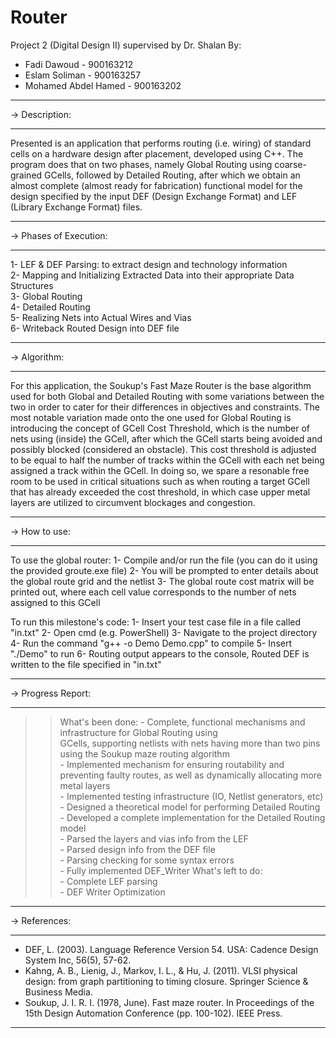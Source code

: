 # Router
Project 2 (Digital Design II) supervised by Dr. Shalan
By:
- Fadi Dawoud - 900163212
- Eslam Soliman - 900163257
- Mohamed Abdel Hamed - 900163202
***********************************************************************************************
-> Description:
*****************
Presented is an application that performs routing (i.e. wiring) of standard cells 
on a hardware design after placement, developed using C++. The program does that 
on two phases, namely Global Routing using coarse-grained GCells, followed by 
Detailed Routing, after which we obtain an almost complete (almost ready for fabrication) 
functional model for the design specified by the input DEF (Design Exchange Format) 
and LEF (Library Exchange Format) files. 
***********************************************************************************************
-> Phases of Execution:
**************************
1- LEF & DEF Parsing: to extract design and technology information    
2- Mapping and Initializing Extracted Data into their appropriate Data Structures    
3- Global Routing    
4- Detailed Routing    
5- Realizing Nets into Actual Wires and Vias        
6- Writeback Routed Design into DEF file    
***********************************************************************************************
-> Algorithm:
***************
For this application, the Soukup's Fast Maze Router is the base algorithm used for both 
Global and Detailed Routing with some variations between the two in order to cater for 
their differences in objectives and constraints. The most notable variation made onto 
the one used for Global Routing is introducing the concept of GCell Cost Threshold, which
is the number of nets using (inside) the GCell, after which the GCell starts being avoided
and possibly blocked (considered an obstacle). This cost threshold is adjusted to be equal 
to half the number of tracks within the GCell with each net being assigned a track within the 
GCell. In doing so, we spare a resonable free room to be used in critical situations such as 
when routing a target GCell that has already exceeded the cost threshold, in which case upper 
metal layers are utilized to circumvent blockages and congestion. 
***********************************************************************************************
-> How to use:
****************
To use the global router:
1- Compile and/or run the file (you can do it using the provided groute.exe file)
2- You will be prompted to enter details about the global route grid and the netlist
3- The global route cost matrix will be printed out, where each cell value corresponds to the number of nets assigned to this GCell

To run this milestone's code:
1- Insert your test case file in a file called "in.txt"
2- Open cmd (e.g. PowerShell)
3- Navigate to the project directory 
4- Run the command "g++ -o Demo Demo.cpp" to compile
5- Insert "./Demo" to run
6- Routing output appears to the console, Routed DEF is written to the file specified in "in.txt" 
***********************************************************************************************
-> Progress Report:
*********************
>> What's been done:
    - Complete, functional mechanisms and infrastructure for Global Routing using    
    GCells, supporting netlists with nets having more than two pins using the Soukup maze routing algorithm    
    - Implemented mechanism for ensuring routability and preventing faulty routes, as well as dynamically allocating more metal layers    
    - Implemented testing infrastructure (IO, Netlist generators, etc)    
    - Designed a theoretical model for performing Detailed Routing  
    - Developed a complete implementation for the Detailed Routing model       
	- Parsed the layers and vias info from the LEF    
	- Parsed design info from the DEF file     
	- Parsing checking for some syntax errors   
    - Fully implemented DEF_Writer 
>> What's left to do:    
    - Complete LEF parsing    
    - DEF Writer Optimization     
***********************************************************************************************
-> References:
*****************
- DEF, L. (2003). Language Reference Version 54. USA: Cadence Design System Inc, 56(5), 57-62.
- Kahng, A. B., Lienig, J., Markov, I. L., & Hu, J. (2011). VLSI physical design: from graph 
  partitioning to timing closure. Springer Science & Business Media.
- Soukup, J. I. R. I. (1978, June). Fast maze router. In Proceedings of the 15th Design Automation 
  Conference (pp. 100-102). IEEE Press.
***********************************************************************************************
